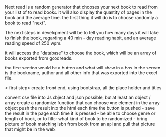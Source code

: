 Next read is a random generator that chooses your next book to read from your list of to read books. it will also display the quantity of pages in the book and the average time. 
the first thing it will do is to choose randomly a book to read "next". 

The next steps in development will be to tell you how many days it will take to finish the book, regarding a 40 min - day reading habit, and an average reading speed of 250 wpm. 

it will access the "database" to choose the book, which will be an array of books exported from goodreads. 

the first section would be a button and what will show in a box in the screen is the bookname, author and all other info that was exported into the excel file. 


< first step>
create frond end, using bootstrap, all the place holder and titles

<second step >
convert csv file into Js object and json possible, but at least an object / array

<third step>
create a randomize function that can choose one element in the array object

<fourth step>
push the result into the html each time the button is pushed

<additional steps>
- save the result in the page each time it is pressed
- be able to choose genre or length of book, or to filter what kind of book to be randomized
- bring picture of book matching isbn from book from an api and pull that picture that might be in the web. 